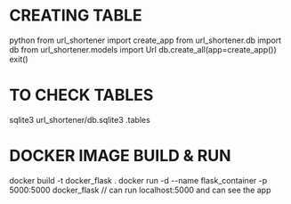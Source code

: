 # CREATING TABLE
python
from url_shortener import create_app
from url_shortener.db import db
from url_shortener.models import Url
db.create_all(app=create_app())
exit()


# TO CHECK TABLES
sqlite3 url_shortener/db.sqlite3
.tables

# DOCKER IMAGE BUILD & RUN

docker build -t docker_flask .
docker run -d --name flask_container -p 5000:5000 docker_flask
// can run localhost:5000 and can see the app
